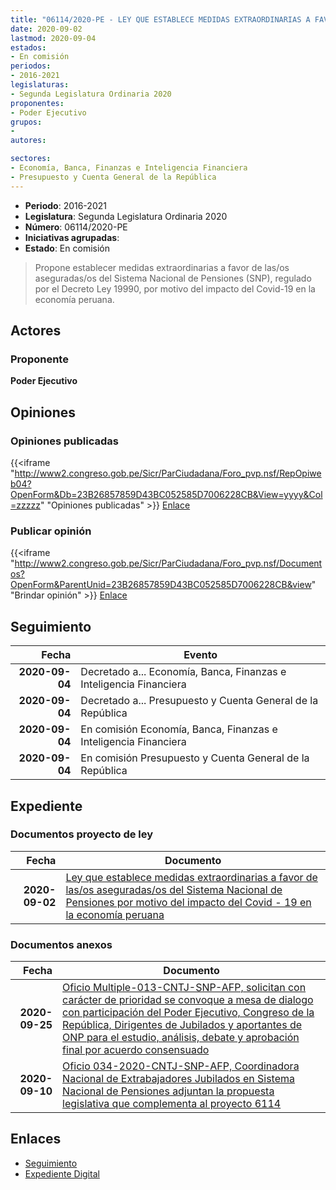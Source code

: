 ```yaml
---
title: "06114/2020-PE - LEY QUE ESTABLECE MEDIDAS EXTRAORDINARIAS A FAVOR DE LAS/OS ASEGURADAS/OS DEL SISTEMA NACIONAL DE PENSIONES POR MOTIVO DEL IMPACTO DEL COVID-19 EN LA ECONOMÍA PERUANA"
date: 2020-09-02
lastmod: 2020-09-04
estados:
- En comisión
periodos:
- 2016-2021
legislaturas:
- Segunda Legislatura Ordinaria 2020
proponentes:
- Poder Ejecutivo
grupos:
- 
autores:

sectores:
- Economía, Banca, Finanzas e Inteligencia Financiera
- Presupuesto y Cuenta General de la República
---
```

- **Periodo**: 2016-2021
- **Legislatura**: Segunda Legislatura Ordinaria 2020
- **Número**: 06114/2020-PE
- **Iniciativas agrupadas**: 
- **Estado**: En comisión

> Propone establecer medidas extraordinarias a favor de las/os aseguradas/os del Sistema Nacional de Pensiones (SNP), regulado por el Decreto Ley 19990, por motivo del impacto del Covid-19 en la economía peruana.


## Actores

### Proponente

**Poder Ejecutivo**

## Opiniones

### Opiniones publicadas

{{<iframe "http://www2.congreso.gob.pe/Sicr/ParCiudadana/Foro_pvp.nsf/RepOpiweb04?OpenForm&Db=23B26857859D43BC052585D7006228CB&View=yyyy&Col=zzzzz" "Opiniones publicadas" >}}
[Enlace](http://www2.congreso.gob.pe/Sicr/ParCiudadana/Foro_pvp.nsf/RepOpiweb04?OpenForm&Db=23B26857859D43BC052585D7006228CB&View=yyyy&Col=zzzzz)

### Publicar opinión

{{<iframe "http://www2.congreso.gob.pe/Sicr/ParCiudadana/Foro_pvp.nsf/Documentos?OpenForm&ParentUnid=23B26857859D43BC052585D7006228CB&view" "Brindar opinión" >}}
[Enlace](http://www2.congreso.gob.pe/Sicr/ParCiudadana/Foro_pvp.nsf/Documentos?OpenForm&ParentUnid=23B26857859D43BC052585D7006228CB&view)


## Seguimiento

| Fecha | Evento |
|------:|--------|
| **2020-09-04** | Decretado a... Economía, Banca, Finanzas e Inteligencia Financiera |
| **2020-09-04** | Decretado a... Presupuesto y Cuenta General de la República |
| **2020-09-04** | En comisión Economía, Banca, Finanzas e Inteligencia Financiera |
| **2020-09-04** | En comisión Presupuesto y Cuenta General de la República |

## Expediente

### Documentos proyecto de ley

| Fecha | Documento |
|------:|-----------|
| **2020-09-02** | [Ley que establece medidas extraordinarias a favor de las/os aseguradas/os del Sistema Nacional de Pensiones por motivo del impacto del Covid - 19 en la economía peruana](http://www.leyes.congreso.gob.pe/Documentos/2016_2021/Proyectos_de_Ley_y_de_Resoluciones_Legislativas/PL06114-20200902.pdf) |

### Documentos anexos

| Fecha | Documento |
|------:|-----------|
| **2020-09-25** | [Oficio Multiple-013-CNTJ-SNP-AFP, solicitan con carácter de prioridad se convoque a mesa de dialogo con participación del Poder Ejecutivo, Congreso de la República, Dirigentes de Jubilados y aportantes de ONP para el estudio, análisis, debate y aprobación final por acuerdo consensuado](http://www.leyes.congreso.gob.pe/Documentos/2016_2021/Oficios/Otras_Instituciones/OFICIO-MULTIPLE-013-2020-CNTJ-SNP-AFR.pdf) |
| **2020-09-10** | [Oficio 034-2020-CNTJ-SNP-AFP, Coordinadora Nacional de Extrabajadores Jubilados en Sistema Nacional de Pensiones adjuntan la propuesta legislativa que complementa al proyecto 6114](http://www.leyes.congreso.gob.pe/Documentos/2016_2021/Oficios/Otras_Instituciones/OFICIO-034-2020-CNTJ-SNP-AFP.pdf) |

## Enlaces

- [Seguimiento](http://www2.congreso.gob.pe/Sicr/TraDocEstProc/CLProLey2016.nsf/f7fff46988ca05b1052578e100829cc7/2e50bd89149c721a052585d700668f75?OpenDocument)
- [Expediente Digital](http://www2.congreso.gob.pe/Sicr/TraDocEstProc/Expvirt_2011.nsf/visbusqptramdoc1621/06114?opendocument)


